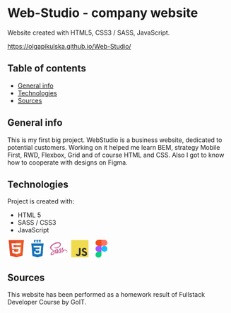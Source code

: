 # Web-Studio - company website 
Website created with HTML5, CSS3 / SASS, JavaScript. 

https://olgapikulska.github.io/Web-Studio/

## Table of contents
* [General info](#general-info)
* [Technologies](#technologies)
* [Sources](#sources)

## General info
This is my first big project. WebStudio is a business website, dedicated to potential customers.  Working on it helped me learn BEM, strategy Mobile First, RWD, Flexbox, Grid and of course HTML and CSS. Also I got to know how to cooperate with designs on Figma. 
	
## Technologies
Project is created with:
* HTML 5
* SASS / CSS3
* JavaScript

<img src="https://github.com/devicons/devicon/blob/master/icons/html5/html5-original.svg" title="HTML5" alt="HTML" width="40" height="40"/>&nbsp;
<img src="https://github.com/devicons/devicon/blob/master/icons/css3/css3-plain-wordmark.svg"  title="CSS3" alt="CSS" width="40" height="40"/>&nbsp;
<img src="https://github.com/devicons/devicon/blob/master/icons/sass/sass-original.svg" title="JavaScript" alt="JavaScript" width="40" height="40"/>&nbsp;
<img src="https://github.com/devicons/devicon/blob/master/icons/javascript/javascript-original.svg" title="JavaScript" alt="JavaScript" width="40" height="40"/>&nbsp;
<img src="https://github.com/devicons/devicon/blob/master/icons/figma/figma-original.svg" title="Figma" alt="Figma" width="40" height="40"/>&nbsp;
 
## Sources
This website has been performed as a homework result of Fullstack Developer Course by GoIT. 

